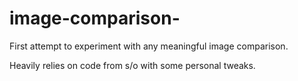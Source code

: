 # image-comparison-

First attempt to experiment with any meaningful image comparison.

Heavily relies on code from s/o with some personal tweaks.
